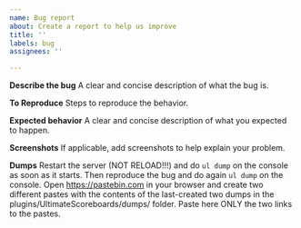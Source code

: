 ```yaml
---
name: Bug report
about: Create a report to help us improve
title: ''
labels: bug
assignees: ''

---
```


**Describe the bug**
A clear and concise description of what the bug is.

**To Reproduce**
Steps to reproduce the behavior.

**Expected behavior**
A clear and concise description of what you expected to happen.

**Screenshots**
If applicable, add screenshots to help explain your problem.

**Dumps**
Restart the server (NOT RELOAD!!!) and do `ul dump` on the console as soon as it starts. Then reproduce the bug and do again `ul dump` on the console. Open https://pastebin.com in your browser and create two different pastes with the contents of the last-created two dumps in the plugins/UltimateScoreboards/dumps/ folder. Paste here ONLY the two links to the pastes.
